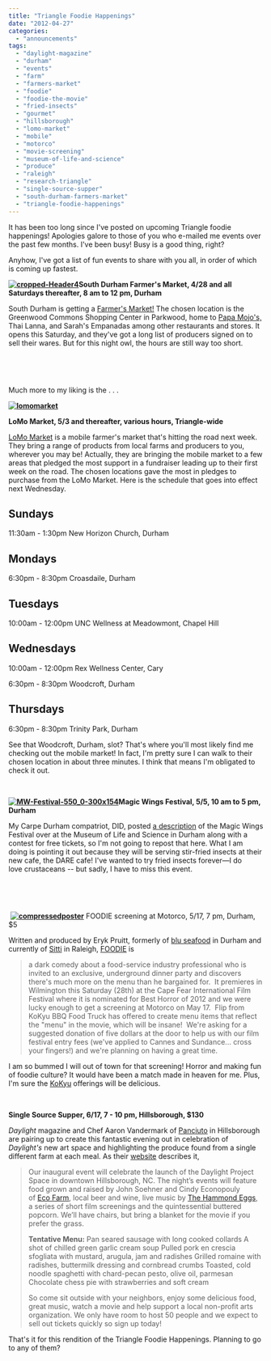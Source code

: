 ```yaml
---
title: "Triangle Foodie Happenings"
date: "2012-04-27"
categories:
  - "announcements"
tags:
  - "daylight-magazine"
  - "durham"
  - "events"
  - "farm"
  - "farmers-market"
  - "foodie"
  - "foodie-the-movie"
  - "fried-insects"
  - "gourmet"
  - "hillsborough"
  - "lomo-market"
  - "mobile"
  - "motorco"
  - "movie-screening"
  - "museum-of-life-and-science"
  - "produce"
  - "raleigh"
  - "research-triangle"
  - "single-source-supper"
  - "south-durham-farmers-market"
  - "triangle-foodie-happenings"
---
```


It has been too long since I've posted on upcoming Triangle foodie happenings! Apologies galore to those of you who e-mailed me events over the past few months. I've been busy! Busy is a good thing, right?

Anyhow, I've got a list of fun events to share with you all, in order of which is coming up fastest.

**[![](http://s3.amazonaws.com/thegourmez-wpmedia/2012/04/cropped-Header4.jpg "cropped-Header4")](http://s3.amazonaws.com/thegourmez-wpmedia/2012/04/cropped-Header4.jpg)South Durham Farmer's Market, 4/28 and all Saturdays thereafter, 8 am to 12 pm, Durham**

South Durham is getting a [Farmer's Market!](http://www.southdurhamfarmersmarket.org/ "South Durham Farmer's Market") The chosen location is the Greenwood Commons Shopping Center in Parkwood, home to [Papa Mojo's,](http://www.https://www.thegourmez.com/blog.com/2009/08/restaurant-and-cocktail-review-papa-mojos-roadhouse-brunch/ "The Gourmez Papa Mojo's Review") Thai Lanna, and Sarah's Empanadas among other restaurants and stores. It opens this Saturday, and they've got a long list of producers signed on to sell their wares. But for this night owl, the hours are still way too short.

 

 

Much more to my liking is the . . .

**[![](http://s3.amazonaws.com/thegourmez-wpmedia/2012/04/lomomarket-300x200.jpg "lomomarket")](http://s3.amazonaws.com/thegourmez-wpmedia/2012/04/lomomarket.jpg)**

**LoMo Market, 5/3 and thereafter, various hours, Triangle-wide**

[LoMo Market](http://lomomarket.com/ "LoMo Market") is a mobile farmer's market that's hitting the road next week. They bring a range of products from local farms and producers to you, wherever you may be! Actually, they are bringing the mobile market to a few areas that pledged the most support in a fundraiser leading up to their first week on the road. The chosen locations gave the most in pledges to purchase from the LoMo Market. Here is the schedule that goes into effect next Wednesday.

## Sundays

11:30am - 1:30pm New Horizon Church, Durham

## Mondays

6:30pm - 8:30pm Croasdaile, Durham

## Tuesdays

10:00am - 12:00pm UNC Wellness at Meadowmont, Chapel Hill

## Wednesdays

10:00am - 12:00pm Rex Wellness Center, Cary

6:30pm - 8:30pm Woodcroft, Durham

## Thursdays

6:30pm - 8:30pm Trinity Park, Durham

See that Woodcroft, Durham, slot? That's where you'll most likely find me checking out the mobile market! In fact, I'm pretty sure I can walk to their chosen location in about three minutes. I think that means I'm obligated to check it out.

 

**[![](http://s3.amazonaws.com/thegourmez-wpmedia/2012/04/MW-Festival-550_0-300x154.jpg "MW-Festival-550_0-300x154")](http://s3.amazonaws.com/thegourmez-wpmedia/2012/04/MW-Festival-550_0-300x154.jpg)Magic Wings Festival, 5/5, 10 am to 5 pm, Durham**

My Carpe Durham compatriot, DID, posted [a description](https://thegourmez-wpmedia.s3.amazonaws.com/2012/04/24/magic-wings-festival-beaver-queen-kick-off/ "Carpe Durham") of the Magic Wings Festival over at the Museum of Life and Science in Durham along with a contest for free tickets, so I'm not going to repost that here. What I am doing is pointing it out because they will be serving stir-fried insects at their new cafe, the DARE cafe! I've wanted to try fried insects forever—I do love crustaceans -- but sadly, I have to miss this event.

 

 

 **[![](http://s3.amazonaws.com/thegourmez-wpmedia/2012/04/compressedposter.jpg "compressedposter")](http://s3.amazonaws.com/thegourmez-wpmedia/2012/04/compressedposter.jpg)** FOODIE screening at Motorco, 5/17, 7 pm, Durham, $5

Written and produced by Eryk Pruitt, formerly of [blu seafood](https://www.thegourmez.com/blog/2010/06/blu-seafood-and-bar-durham/ "The Gourmez Blu Seafood Review") in Durham and currently of [Sitti](http://www.rebeccagomezfarrell.com/2011/02/sitti/ "The Gourmez Sitti Review") in Raleigh, [FOODIE](http://foodie-themovie.com/ "Foodie the Movie") is

> a dark comedy about a food-service industry professional who is invited to an exclusive, underground dinner party and discovers there's much more on the menu than he bargained for.  It premieres in Wilmington this Saturday (28th) at the Cape Fear International Film Festival where it is nominated for Best Horror of 2012 and we were lucky enough to get a screening at Motorco on May 17.  Flip from KoKyu BBQ Food Truck has offered to create menu items that reflect the "menu" in the movie, which will be insane!  We're asking for a suggested donation of five dollars at the door to help us with our film festival entry fees (we've applied to Cannes and Sundance... cross your fingers!) and we're planning on having a great time.

I am so bummed I will out of town for that screening! Horror and making fun of foodie culture? It would have been a match made in heaven for me. Plus, I'm sure the [KoKyu](http://www.rebeccagomezfarrell.com/2011/06/the-bloody-brunch-motorco-and-ko-kyu-bbq/ "The Gourmez KoKyu Review") offerings will be delicious.

 

**Single Source Supper, 6/17, 7 - 10 pm, Hillsborough, $130**

_Daylight_ magazine and Chef Aaron Vandermark of [Panciuto](http://www.rebeccagomezfarrell.com/2010/12/panciuto/ "The Gourmez Panciuto Review") in Hillsborough are pairing up to create this fantastic evening out in celebration of _Daylight's_ new art space and highlighting the produce found from a single different farm at each meal. As their [website](http://www.daylightmagazine.org/content/single-source-suppers "Single Source Suppers") describes it,

> Our inaugural event will celebrate the launch of the Daylight Project Space in downtown Hillsborough, NC. The night’s events will feature food grown and raised by John Soehner and Cindy Econopouly of [Eco Farm](http://www.ecofarmnc.com/), local beer and wine, live music by [The Hammond Eggs](http://www.reverbnation.com/cornandthecolonels), a series of short film screenings and the quintessential buttered popcorn. We’ll have chairs, but bring a blanket for the movie if you prefer the grass.
>
> **Tentative Menu:** Pan seared sausage with long cooked collards A shot of chilled green garlic cream soup Pulled pork en crescia sfogliata with mustard, arugula, jam and radishes Grilled romaine with radishes, buttermilk dressing and cornbread crumbs Toasted, cold noodle spaghetti with chard-pecan pesto, olive oil, parmesan Chocolate chess pie with strawberries and soft cream
>
> So come sit outside with your neighbors, enjoy some delicious food, great music, watch a movie and help support a local non-profit arts organization. We only have room to host 50 people and we expect to sell out tickets quickly so sign up today!

That's it for this rendition of the Triangle Foodie Happenings. Planning to go to any of them?
